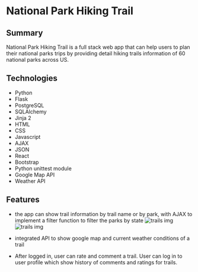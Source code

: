 # National Park Hiking Trail

## Summary
   National Park Hiking Trail is a full stack web app that can help users to plan their national parks trips by providing detail hiking trails information of 60 national parks across US.

## Technologies
  
  * Python
  * Flask
  * PostgreSQL
  * SQLAlchemy
  * Jinja 2
  * HTML
  * CSS
  * Javascript
  * AJAX
  * JSON
  * React
  * Bootstrap
  * Python unittest module
  * Google Map API
  * Weather API

  ## Features

  * the app can show trail information by trail name or by park, with AJAX to implement a filter function to filter the parks by state
  ![trails img](https://github.com/dali798/my-capstone-project/tree/main/static/img/by_trail.png "Logo Title Text 1")
  ![trails img](https://github.com/dali798/my-capstone-project/tree/main/static/img/by_park.png "Logo Title Text 1")

  * integrated API to show google map and current weather conditions of a trail

  * After logged in, user can rate and comment a trail. User can log in to user profile which show history of comments and      ratings for trails.